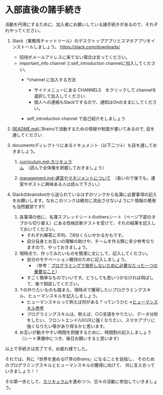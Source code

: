 # 入部直後の諸手続き

活動を円滑にするために、加入者にお願いしている諸手続きがあるので、それぞれやってください。

1. Slack（業務用チャットツール）のデスクトップアプリとスマホアプリをインストールしましょう。
https://slack.com/downloads/

    - 招待がメールアドレスに来てない場合は言ってください。
    - important_info channel とself_introduction channelに加入してください。
        - *channel に加入する方法
            - サイドメニューにある CHANNELS　をクリックして channelを選択して加入してください.
            - 個人への連絡もSlackでするので、通知はOnのままにしてください。

        - self_introduction channel で自己紹介をしましょう


1. [README.md](https://github.com/brains-tsukuba/Info-and-Rules)にBrainsで活動するための情報や制度が書いてあるので, 目を通してください.

1. documentsディレクトリにあるドキュメント（以下二つ↓）も目を通しておきましょう。
    
    1. [curriculum.md-カリキュラム](https://github.com/brains-tsukuba/Info-and-Rules/blob/master/documents/curriculum.md)　（読んで全体像を把握しておきましょう）

    1. [management.md-運営やマネジメントについて](https://github.com/brains-tsukuba/Info-and-Rules/blob/master/documents/management.md)　（長いので後でも。運営やポストに興味ある人は読んで下さい。）
 

1. Slackのbrainsbotから送られているはずのリンクから名簿に必要事項の記入をお願いします。なおこのリンクは絶対に流出させないように!! 情報の悪用も当然厳禁です!!

    1. 各事項の他に、名簿スプレッドシートのothersシート（ページ下部のタブから切り替え）にある性格診断テストを受けて、それの結果を記入しておいてください。
        - それぞれ解答に平均、7,8分くらいかかるかもです。
        - 自分自身とお互いの理解の助けや、チームを作る際に多少参考なりますので、やっておきましょう。
    1. 現時点で、作ってみたいものを簡潔に文にして、記入してください。
        - 自分のモチベーション維持のために記入しましょう。
            - （参考：<a href="http://atsuhiro.hatenablog.com/entry/how-not-to-give-up-lean-to-code" target="_blank" rel="nofollow">プログラミングで挫折しないために必要なたった一つの重要なこと</a>）
        - すごく簡単なものでいいです。どうしても思いつかなければ飛ばして、後で相談してください。
    1. ↑の作りたいものも踏まえ、現時点で獲得したいプログラミングスキル、ヒューマンスキルを記入しましょう。
        - ヒューマンスキルって例えば何がある？っていうひと→[ヒューマンスキル参考](https://github.com/brains-tsukuba/Info-and-Rules/blob/master/documents/entrance_test.md#%E5%BF%85%E8%A6%81%E3%81%AA%E3%82%BD%E3%83%95%E3%83%88%E3%82%B9%E3%82%AD%E3%83%AB%E3%83%92%E3%83%A5%E3%83%BC%E3%83%9E%E3%83%B3%E3%82%B9%E3%82%AD%E3%83%AB%E3%81%AB%E3%81%A4%E3%81%84%E3%81%A6)
        - プログラミングスキルは、例えば、○○言語をやりたい、データ分析をしたい、フロントエンド/UI/UXに強くなりたい、スマホアプリに強くなりたい等があり得るかと思います。
    1. お互いが動きやすい時間を把握するために、時間割の記入しましょう（シート準備中につき、後日お願いすると思います）


以上で手続きは完了です。お疲れ様でした。

それでは、共に『世界を進めるIT界のBrains』になることを目指し、
そのためのプログラミングスキルとヒューマンスキルの獲得に向けて、
共に支え合っていきましょう！！

その第一歩として、[カリキュラム](https://github.com/brains-tsukuba/Info-and-Rules/blob/master/documents/curriculum.md)を進めつつ、日々の活動に参加していきましょう。
